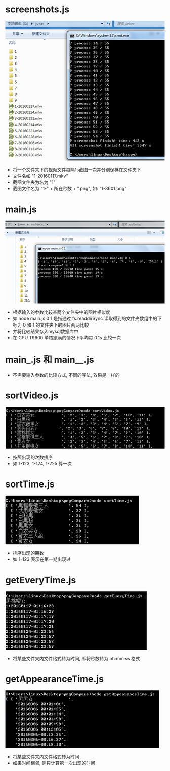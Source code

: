 ﻿# screenshots.js


![image](https://github.com/llwslc/VideoCompare/blob/master/Screenshots/screenshotjs.png)


* 将一个文件夹下的视频文件每隔1s截图一次并分别保存在文件夹下
* 文件名如 "1-20160117.mkv"
* 截图文件夹为名为 "1"
* 截图文件名为 "1-" + 所在秒数 + ".png", 如: "1-3601.png"



# main.js


![image](https://github.com/llwslc/VideoCompare/blob/master/Screenshots/main.png)


* 根据输入的参数比较某两个文件夹中的图片相似度
* 如 node main.js 0 1 是指通过 fs.readdirSync 读取得到的文件夹数组中的下标为 0 和 1 的文件夹下的图片两两比较
* 并将比较结果存入mysql数据库中
* 在 CPU T9600 单核跑满的情况下平均每 0.1s 比较一次


# main_.js 和 main__.js

* 不需要输入参数的比较方式, 不同的写法, 效果是一样的



# sortVideo.js


![image](https://github.com/llwslc/VideoCompare/blob/master/Screenshots/sortVideo.png)


* 按照出现的次数排序
* 如 1-123, 1-124, 1-225 算一次



# sortTime.js


![image](https://github.com/llwslc/VideoCompare/blob/master/Screenshots/sortTime.png)


* 排序出现的期数
* 如 1-123 表示在第一期出现过



# getEveryTime.js


![image](https://github.com/llwslc/VideoCompare/blob/master/Screenshots/getEveryTime.png)


* 将某些文件夹内文件格式转为时间, 即将秒数转为 hh:mm:ss 格式



# getAppearanceTime.js


![image](https://github.com/llwslc/VideoCompare/blob/master/Screenshots/getAppearanceTime.png)


* 将某些文件夹内文件格式转为时间
* 如果时间相邻, 则只计算第一次出现的时间


